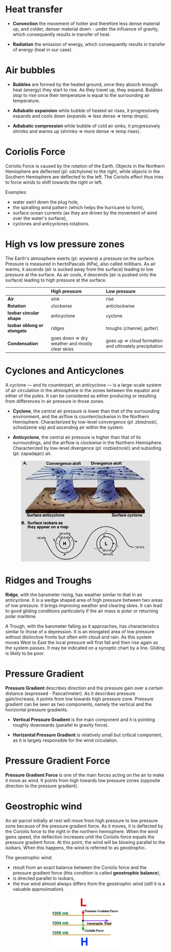 

# Heat transfer

- **Convection** the movement of hotter and therefore less dense material up, and colder, denser material down - under the 
influence of gravity, which consequently results in transfer of heat.

- **Radiation** the emission of energy, which consequently results in transfer of energy (heat in our case).


# Air bubbles 

- **Bubbles** are formed by the heated ground, once they absorb enough heat (energy) they start to rise. As they travel up, they expand.
Bubbles stop to rise once their temperature is equal to the surrounding air temperature.

- **Adiabatic expansion** while bubble of heated air rises, it progressively expands and cools down (expands => less dense => temp drops).

- **Adiabatic compression** while bubble of cold air sinks, it progressively shrinks and warms up (shrinks => more dense => temp rises).


# Coriolis Force

Coriolis Force is caused by the rotation of the Earth. Objects in the Northern Hemisphere are deflected (pl: odchylone) to the right, while objects in the Southern Hemisphere are deflected to the left. The Coriolis effect thus tries to force winds to shift towards the right or left.

Examples:
- water swirl down the plug hole,
- the spiralling wind pattern (which helps the hurricane to form),
- surface ocean currents (as they are driven by the movement of wind over the water's surface),
- cyclones and anticyclones rotations.


# High vs low pressure zones

The Earth's atmosphere exerts (pl: wywiera) a pressure on the surface. Pressure is measured in hectoPascals (hPa), also called millibars. As air warms, it ascends (air is sucked away from the surface) leading to low pressure at the surface. As air cools, it descends (air is pushed onto the surface) leading to high pressure at the surface.

|                               | High pressure | Low pressure              |
| ----------------------------- |:------------- |:------------------------- |   
| **Air**                       | sink          | rise                      |
| **Rotation**                  | clockwise     | anticlockwise             |
| **Isobar circular shape**     | anticyclone   | cyclone                   |
| **Isobar oblong or elongate** | ridges        | troughs (channel, gutter) |
| **Condensation**              | goes down => dry weather and mostly clear skies | goes up => cloud formation and ultimately precipitation | 


# Cyclones and Anticyclones

A cyclone — and its counterpart, an anticyclone — is a large-scale system of air circulation in the atmosphere in the zones between the equator and either of the poles. It can be considered as either producing or resulting from differences in air pressure in those zones.

- **Cyclone**, the central air pressure is lower than that of the surrounding environment, and the airflow is counterclockwise in the Northern Hemisphere. Characterized by low-level convergence (pl: zbieżność, schodzenie się) and ascending air within the system.

- **Anticyclone**, the central air pressure is higher than that of its surroundings, and the airflow is clockwise in the Northern Hemisphere. Characterized by low-level divergence (pl: rozbieżność) and subsiding (pl: zapadajać) air.

<p align="center">
  <img  src="/imgs/high-low-pressure-systems.png">
</p>


# Ridges and Troughs

**Ridge**, with the barometer rising, has weather similar to that in an anticyclone. It is a wedge shaped area of high pressure between two areas of low pressure. It brings improving weather and clearing skies. It can lead to good gliding conditions particularly if the air mass is polar or returning polar maritime.

A Trough, with the barometer falling as it approaches, has characteristics similar to those of a depression. It is an elongated area of low pressure without distinctive fronts but often with cloud and rain. As this system moves West to East the local pressure will first fall and then rise again as the system passes. It may be indicated on a synoptic chart by a line. Gliding is likely to be poor.


# Pressure Gradient

**Pressure Gradient** describes direction and the pressure gain over a certain distance (expressed - Pascal/meter). As it describes pressure gain/increase, it points from low towards high pressure zone. Pressure gradient can be seen as two components, namely the vertical and the horizontal pressure gradients.

- **Vertical Pressure Gradient** is the main component and it is pointing roughly downwards (parallel to gravity force).

- **Horizontal Pressure Gradient** is relatively small but critical component, as it is largely responsible for the wind circulation. 


# Pressure Gradient Force

**Pressure Gradient Force** is one of the main forces acting on the air to make it move as wind. It points from high towards low pressure zones (opposite direction to the pressure gradient). 


# Geostrophic wind
An air parcel initially at rest will move from high pressure to low pressure zone because of the pressure gradient force. As it moves, it is deflected by the Coriolis force to the right in the northern hemisphere. When the wind gains speed, the deflection increases until the Coriolis force equals the pressure gradient force. At this point, the wind will be blowing parallel to the isobars. When this happens, the wind is referred to as geostrophic.

The geostrophic wind:
- result from an exact balance between the Coriolis force and the pressure gradient force (this condition is called **geostrophic balance**),
- is directed parallel to isobars,
- the true wind almost always differs from the geostrophic wind (still it is a valuable approximation).

<p align="center">
  <img  src="/imgs/geostrophic-wind.gif">
</p>
